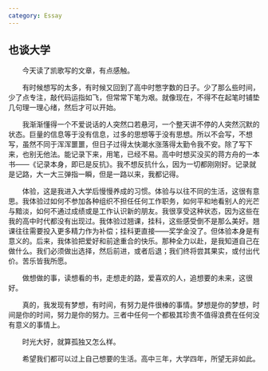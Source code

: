```yaml
---
category: Essay
---
```


## 也谈大学

　　今天读了凯歌写的文章，有点感触。

　　有时候想写的太多，有时候又回到了高中时憋字数的日子。少了那么些时间，少了点专注，敲代码运指如飞，但常常下笔为艰。就像现在，不得不在起笔时铺垫几句理一理心绪，然后才可以开始。

　　我渐渐懂得一个不爱说话的人突然口若悬河，一个整天讲不停的人突然沉默的状态。巨量的信息等于没有信息，过多的思想等于没有思想。所以不会写，不想写，虽然不同于浑浑噩噩，但日子过得太快潮水涨落得太勤令我不安。除了写下来，也别无他法。能记录下来，用笔，已经不易。高中时想买没买的蒋方舟的一本书——《记录本身，即已是反抗》。我不想反抗什么，因为一切都刚刚好。记录就是记路，大一大三弹指一瞬，但是一路以来，我都记得。

　　体验，这是我进入大学后慢慢养成的习惯。体验与以往不同的生活，这很有意思。我体验过如何不参加各种组织不担任任何工作职务，如何平和地看别人的光芒与黯淡，如何不通过成绩或是工作认识新的朋友。我很享受这种状态，因为这些在我的高中时代都没有出现过。我体验过翘课，挂科，这些感受倒不是那么美好。翘课往往需要投入更多精力作为补偿；挂科更直接——奖学金没了。但体验本身是有意义的。后来，我体验把爱好和前途重合的快乐。那种全力以赴，是我知道自己在做什么。我们必须做出选择，然后前进，或者后退；我们终将尝其果实，或付出代价。苦乐皆我所愿。

　　做想做的事，读想看的书，走想走的路，爱喜欢的人，追想要的未来，这很好。

　　真的，我发现有梦想，有时间，有努力是件很棒的事情。梦想是你的梦想，时间是你的时间，努力是你的努力。三者中任何一个都极其珍贵不值得浪费在任何没有意义的事情上。

　　时光大好，就算孤独又怎么样。

　　希望我们都可以过上自己想要的生活。高中三年，大学四年，所望无非如此。